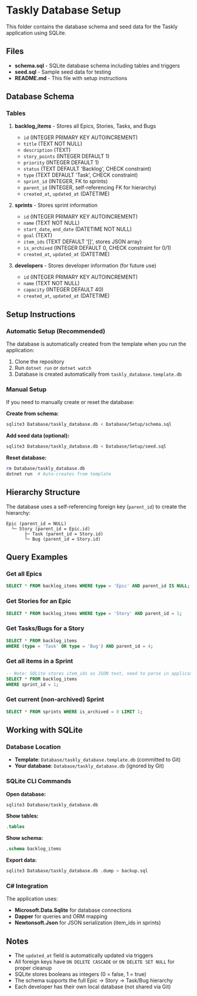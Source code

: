 # Taskly Database Setup

This folder contains the database schema and seed data for the Taskly application using SQLite.

## Files

- **schema.sql** - SQLite database schema including tables and triggers
- **seed.sql** - Sample seed data for testing
- **README.md** - This file with setup instructions

## Database Schema

### Tables

1. **backlog_items** - Stores all Epics, Stories, Tasks, and Bugs
   - `id` (INTEGER PRIMARY KEY AUTOINCREMENT)
   - `title` (TEXT NOT NULL)
   - `description` (TEXT)
   - `story_points` (INTEGER DEFAULT 1)
   - `priority` (INTEGER DEFAULT 1)
   - `status` (TEXT DEFAULT 'Backlog', CHECK constraint)
   - `type` (TEXT DEFAULT 'Task', CHECK constraint)
   - `sprint_id` (INTEGER, FK to sprints)
   - `parent_id` (INTEGER, self-referencing FK for hierarchy)
   - `created_at`, `updated_at` (DATETIME)

2. **sprints** - Stores sprint information
   - `id` (INTEGER PRIMARY KEY AUTOINCREMENT)
   - `name` (TEXT NOT NULL)
   - `start_date`, `end_date` (DATETIME NOT NULL)
   - `goal` (TEXT)
   - `item_ids` (TEXT DEFAULT '[]', stores JSON array)
   - `is_archived` (INTEGER DEFAULT 0, CHECK constraint for 0/1)
   - `created_at`, `updated_at` (DATETIME)

3. **developers** - Stores developer information (for future use)
   - `id` (INTEGER PRIMARY KEY AUTOINCREMENT)
   - `name` (TEXT NOT NULL)
   - `capacity` (INTEGER DEFAULT 40)
   - `created_at`, `updated_at` (DATETIME)

## Setup Instructions

### Automatic Setup (Recommended)

The database is automatically created from the template when you run the application:

1. Clone the repository
2. Run `dotnet run` or `dotnet watch`
3. Database is created automatically from `taskly_database.template.db`

### Manual Setup

If you need to manually create or reset the database:

**Create from schema:**
```bash
sqlite3 Database/taskly_database.db < Database/Setup/schema.sql
```

**Add seed data (optional):**
```bash
sqlite3 Database/taskly_database.db < Database/Setup/seed.sql
```

**Reset database:**
```bash
rm Database/taskly_database.db
dotnet run  # Auto-creates from template
```

## Hierarchy Structure

The database uses a self-referencing foreign key (`parent_id`) to create the hierarchy:

```
Epic (parent_id = NULL)
  └─ Story (parent_id = Epic.id)
       ├─ Task (parent_id = Story.id)
       └─ Bug (parent_id = Story.id)
```

## Query Examples

### Get all Epics
```sql
SELECT * FROM backlog_items WHERE type = 'Epic' AND parent_id IS NULL;
```

### Get Stories for an Epic
```sql
SELECT * FROM backlog_items WHERE type = 'Story' AND parent_id = 1;
```

### Get Tasks/Bugs for a Story
```sql
SELECT * FROM backlog_items
WHERE (type = 'Task' OR type = 'Bug') AND parent_id = 4;
```

### Get all items in a Sprint
```sql
-- Note: SQLite stores item_ids as JSON text, need to parse in application
SELECT * FROM backlog_items
WHERE sprint_id = 1;
```

### Get current (non-archived) Sprint
```sql
SELECT * FROM sprints WHERE is_archived = 0 LIMIT 1;
```

## Working with SQLite

### Database Location
- **Template**: `Database/taskly_database.template.db` (committed to Git)
- **Your database**: `Database/taskly_database.db` (ignored by Git)

### SQLite CLI Commands

**Open database:**
```bash
sqlite3 Database/taskly_database.db
```

**Show tables:**
```sql
.tables
```

**Show schema:**
```sql
.schema backlog_items
```

**Export data:**
```bash
sqlite3 Database/taskly_database.db .dump > backup.sql
```

### C# Integration

The application uses:
- **Microsoft.Data.Sqlite** for database connections
- **Dapper** for queries and ORM mapping
- **Newtonsoft.Json** for JSON serialization (item_ids in sprints)

## Notes

- The `updated_at` field is automatically updated via triggers
- All foreign keys have `ON DELETE CASCADE` or `ON DELETE SET NULL` for proper cleanup
- SQLite stores booleans as integers (0 = false, 1 = true)
- The schema supports the full Epic → Story → Task/Bug hierarchy
- Each developer has their own local database (not shared via Git)
